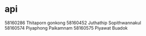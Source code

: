 # api
58160286 Thitaporn gonkong
58160452 Juthathip Sopithwannakul
58160574 Piyaphong Paikamnam
58160575 Piyawat Buadok
